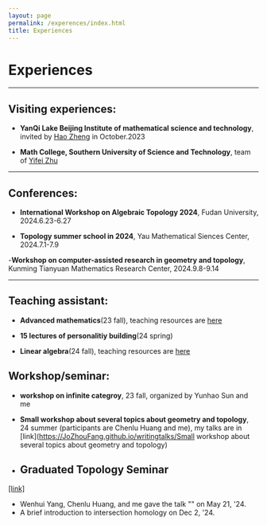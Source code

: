 ```yaml
---
layout: page
permalink: /experences/index.html
title: Experiences
---
```


# Experiences
---
## Visiting experiences:

- **YanQi Lake Beijing Institute of mathematical science and technology**, invited by [Hao Zheng](https://ymsc.tsinghua.edu.cn/info/1031/2313.htm) in October.2023 

- **Math College, Southern University of Science and Technology**, team of [Yifei Zhu](https://yifeizhu.github.io/)

---

## Conferences:

- **International Workshop on Algebraic Topology 2024**, Fudan University, 2024.6.23-6.27

- **Topology summer school in 2024**, Yau Mathematical Siences Center, 2024.7.1-7.9

-**Workshop on computer-assisted research in geometry and topology**, Kunming Tianyuan Mathematics Research Center, 2024.9.8-9.14


---

## Teaching assistant:

- **Advanced mathematics**(23 fall), teaching resources are [here](https://JoZhouFang.github.io/experences/admath)

- **15 lectures of personalitiy building**(24 spring)

- **Linear algebra**(24 fall), teaching resources are [here](https://JoZhouFang.github.io/experences/la)

## Workshop/seminar:

- **workshop on infinite categroy**, 23 fall, organized by Yunhao Sun and me

- **Small workshop about several topics about geometry and topology**, 24 summer (participants are Chenlu Huang and me), my talks are in [link](https://JoZhouFang.github.io/writingtalks/Small workshop about several topics about geometry and topology)

- <h2>Graduated Topology Seminar</h2>
<p><a href="https://sustech-topology.github.io/grad/">[link]</a></p>

<ul>
    <li>Wenhui Yang, Chenlu Huang, and me gave the talk "" on May 21, '24.</li>
    <li>A brief introduction to intersection homology on Dec 2, '24.</li>
</ul>

